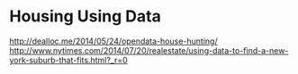 # Housing Using Data

http://dealloc.me/2014/05/24/opendata-house-hunting/
http://www.nytimes.com/2014/07/20/realestate/using-data-to-find-a-new-york-suburb-that-fits.html?_r=0